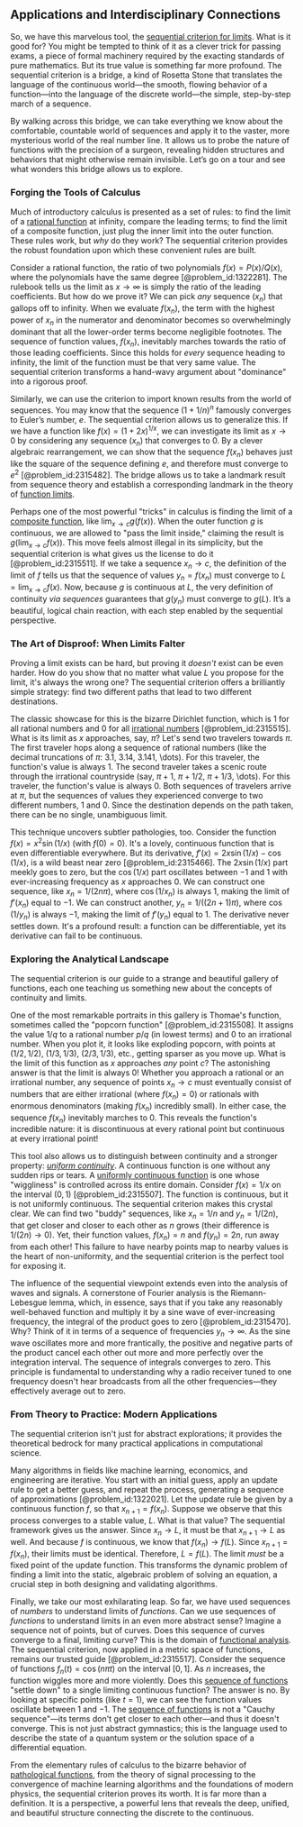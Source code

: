 ## Applications and Interdisciplinary Connections

So, we have this marvelous tool, the [sequential criterion for limits](@article_id:138127). What is it good for? You might be tempted to think of it as a clever trick for passing exams, a piece of formal machinery required by the exacting standards of pure mathematics. But its true value is something far more profound. The sequential criterion is a bridge, a kind of Rosetta Stone that translates the language of the continuous world—the smooth, flowing behavior of a function—into the language of the discrete world—the simple, step-by-step march of a sequence.

By walking across this bridge, we can take everything we know about the comfortable, countable world of sequences and apply it to the vaster, more mysterious world of the real number line. It allows us to probe the nature of functions with the precision of a surgeon, revealing hidden structures and behaviors that might otherwise remain invisible. Let’s go on a tour and see what wonders this bridge allows us to explore.

### Forging the Tools of Calculus

Much of introductory calculus is presented as a set of rules: to find the limit of a [rational function](@article_id:270347) at infinity, compare the leading terms; to find the limit of a composite function, just plug the inner limit into the outer function. These rules work, but *why* do they work? The sequential criterion provides the robust foundation upon which these convenient rules are built.

Consider a rational function, the ratio of two polynomials $f(x) = P(x)/Q(x)$, where the polynomials have the same degree [@problem_id:1322281]. The rulebook tells us the limit as $x \to \infty$ is simply the ratio of the leading coefficients. But how do we prove it? We can pick *any* sequence $(x_n)$ that gallops off to infinity. When we evaluate $f(x_n)$, the term with the highest power of $x_n$ in the numerator and denominator becomes so overwhelmingly dominant that all the lower-order terms become negligible footnotes. The sequence of function values, $f(x_n)$, inevitably marches towards the ratio of those leading coefficients. Since this holds for *every* sequence heading to infinity, the limit of the function must be that very same value. The sequential criterion transforms a hand-wavy argument about "dominance" into a rigorous proof.

Similarly, we can use the criterion to import known results from the world of sequences. You may know that the sequence $(1 + 1/n)^n$ famously converges to Euler’s number, $e$. The sequential criterion allows us to generalize this. If we have a function like $f(x)=(1+2x)^{1/x}$, we can investigate its limit as $x \to 0$ by considering any sequence $(x_n)$ that converges to 0. By a clever algebraic rearrangement, we can show that the sequence $f(x_n)$ behaves just like the square of the sequence defining $e$, and therefore must converge to $e^2$ [@problem_id:2315482]. The bridge allows us to take a landmark result from sequence theory and establish a corresponding landmark in the theory of [function limits](@article_id:195981).

Perhaps one of the most powerful "tricks" in calculus is finding the limit of a [composite function](@article_id:150957), like $\lim_{x \to c} g(f(x))$. When the outer function $g$ is continuous, we are allowed to "pass the limit inside," claiming the result is $g(\lim_{x \to c} f(x))$. This move feels almost illegal in its simplicity, but the sequential criterion is what gives us the license to do it [@problem_id:2315511]. If we take a sequence $x_n \to c$, the definition of the limit of $f$ tells us that the sequence of values $y_n = f(x_n)$ must converge to $L = \lim_{x \to c} f(x)$. Now, because $g$ is continuous at $L$, the very definition of continuity *via sequences* guarantees that $g(y_n)$ must converge to $g(L)$. It’s a beautiful, logical chain reaction, with each step enabled by the sequential perspective.

### The Art of Disproof: When Limits Falter

Proving a limit exists can be hard, but proving it *doesn't* exist can be even harder. How do you show that no matter what value $L$ you propose for the limit, it's always the wrong one? The sequential criterion offers a brilliantly simple strategy: find two different paths that lead to two different destinations.

The classic showcase for this is the bizarre Dirichlet function, which is $1$ for all rational numbers and $0$ for all [irrational numbers](@article_id:157826) [@problem_id:2315515]. What is its limit as $x$ approaches, say, $\pi$? Let's send two travelers towards $\pi$. The first traveler hops along a sequence of rational numbers (like the decimal truncations of $\pi$: $3.1$, $3.14$, $3.141$, \dots). For this traveler, the function's value is always $1$. The second traveler takes a scenic route through the irrational countryside (say, $\pi+1$, $\pi+1/2$, $\pi+1/3$, \dots). For this traveler, the function's value is always $0$. Both sequences of travelers arrive at $\pi$, but the sequences of values they experienced converge to two different numbers, $1$ and $0$. Since the destination depends on the path taken, there can be no single, unambiguous limit.

This technique uncovers subtler pathologies, too. Consider the function $f(x)=x^2 \sin(1/x)$ (with $f(0)=0$). It's a lovely, continuous function that is even differentiable everywhere. But its derivative, $f'(x) = 2x\sin(1/x) - \cos(1/x)$, is a wild beast near zero [@problem_id:2315466]. The $2x\sin(1/x)$ part meekly goes to zero, but the $\cos(1/x)$ part oscillates between $-1$ and $1$ with ever-increasing frequency as $x$ approaches $0$. We can construct one sequence, like $x_n = 1/(2n\pi)$, where $\cos(1/x_n)$ is always $1$, making the limit of $f'(x_n)$ equal to $-1$. We can construct another, $y_n = 1/((2n+1)\pi)$, where $\cos(1/y_n)$ is always $-1$, making the limit of $f'(y_n)$ equal to $1$. The derivative never settles down. It's a profound result: a function can be differentiable, yet its derivative can fail to be continuous.

### Exploring the Analytical Landscape

The sequential criterion is our guide to a strange and beautiful gallery of functions, each one teaching us something new about the concepts of continuity and limits.

One of the most remarkable portraits in this gallery is Thomae's function, sometimes called the "popcorn function" [@problem_id:2315508]. It assigns the value $1/q$ to a rational number $p/q$ (in lowest terms) and $0$ to an irrational number. When you plot it, it looks like exploding popcorn, with points at $(1/2, 1/2)$, $(1/3, 1/3)$, $(2/3, 1/3)$, etc., getting sparser as you move up. What is the limit of this function as $x$ approaches *any* point $c$? The astonishing answer is that the limit is always $0$! Whether you approach a rational or an irrational number, any sequence of points $x_n \to c$ must eventually consist of numbers that are either irrational (where $f(x_n)=0$) or rationals with enormous denominators (making $f(x_n)$ incredibly small). In either case, the sequence $f(x_n)$ inevitably marches to $0$. This reveals the function's incredible nature: it is discontinuous at every rational point but continuous at every irrational point!

This tool also allows us to distinguish between continuity and a stronger property: *[uniform continuity](@article_id:140454)*. A continuous function is one without any sudden rips or tears. A [uniformly continuous function](@article_id:158737) is one whose "wiggliness" is controlled across its entire domain. Consider $f(x)=1/x$ on the interval $(0,1)$ [@problem_id:2315507]. The function is continuous, but it is not uniformly continuous. The sequential criterion makes this crystal clear. We can find two "buddy" sequences, like $x_n = 1/n$ and $y_n = 1/(2n)$, that get closer and closer to each other as $n$ grows (their difference is $1/(2n) \to 0$). Yet, their function values, $f(x_n) = n$ and $f(y_n) = 2n$, run away from each other! This failure to have nearby points map to nearby values is the heart of non-uniformity, and the sequential criterion is the perfect tool for exposing it.

The influence of the sequential viewpoint extends even into the analysis of waves and signals. A cornerstone of Fourier analysis is the Riemann-Lebesgue lemma, which, in essence, says that if you take any reasonably well-behaved function and multiply it by a sine wave of ever-increasing frequency, the integral of the product goes to zero [@problem_id:2315470]. Why? Think of it in terms of a sequence of frequencies $y_n \to \infty$. As the sine wave oscillates more and more frantically, the positive and negative parts of the product cancel each other out more and more perfectly over the integration interval. The sequence of integrals converges to zero. This principle is fundamental to understanding why a radio receiver tuned to one frequency doesn't hear broadcasts from all the other frequencies—they effectively average out to zero.

### From Theory to Practice: Modern Applications

The sequential criterion isn't just for abstract explorations; it provides the theoretical bedrock for many practical applications in computational science.

Many algorithms in fields like machine learning, economics, and engineering are iterative. You start with an initial guess, apply an update rule to get a better guess, and repeat the process, generating a sequence of approximations [@problem_id:1322021]. Let the update rule be given by a continuous function $f$, so that $x_{n+1} = f(x_n)$. Suppose we observe that this process converges to a stable value, $L$. What is that value? The sequential framework gives us the answer. Since $x_n \to L$, it must be that $x_{n+1} \to L$ as well. And because $f$ is continuous, we know that $f(x_n) \to f(L)$. Since $x_{n+1} = f(x_n)$, their limits must be identical. Therefore, $L = f(L)$. The limit *must* be a fixed point of the update function. This transforms the dynamic problem of finding a limit into the static, algebraic problem of solving an equation, a crucial step in both designing and validating algorithms.

Finally, we take our most exhilarating leap. So far, we have used sequences of *numbers* to understand limits of *functions*. Can we use sequences of *functions* to understand limits in an even more abstract sense? Imagine a sequence not of points, but of curves. Does this sequence of curves converge to a final, limiting curve? This is the domain of [functional analysis](@article_id:145726). The sequential criterion, now applied in a metric space of functions, remains our trusted guide [@problem_id:2315517]. Consider the sequence of functions $f_n(t) = \cos(n\pi t)$ on the interval $[0,1]$. As $n$ increases, the function wiggles more and more violently. Does this [sequence of functions](@article_id:144381) "settle down" to a single limiting continuous function? The answer is no. By looking at specific points (like $t=1$), we can see the function values oscillate between $1$ and $-1$. The [sequence of functions](@article_id:144381) is not a "Cauchy sequence"—its terms don't get closer to each other—and thus it doesn't converge. This is not just abstract gymnastics; this is the language used to describe the state of a quantum system or the solution space of a differential equation.

From the elementary rules of calculus to the bizarre behavior of [pathological functions](@article_id:141690), from the theory of signal processing to the convergence of machine learning algorithms and the foundations of modern physics, the sequential criterion proves its worth. It is far more than a definition. It is a perspective, a powerful lens that reveals the deep, unified, and beautiful structure connecting the discrete to the continuous.